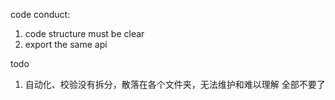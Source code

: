 code conduct:

1. code structure must be clear
2. export the same api


todo
1. 自动化、校验没有拆分，散落在各个文件夹，无法维护和难以理解      全部不要了
